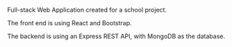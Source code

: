 Full-stack Web Application created for a school project. 

The front end is using React and Bootstrap.

The backend is using an Express REST API, with MongoDB as the database.
